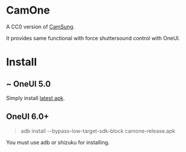 # CamOne

A CC0 version of [CamSung](https://github.com/ericswpark/camsung).

It provides same functional with force shuttersound control with OneUI.

# Install

## ~ OneUI 5.0
Simply install [latest apk](https://github.com/craftingmod/camone/releases/latest/download/camone-release.apk).

## OneUI 6.0+

> adb install --bypass-low-target-sdk-block camone-release.apk

You must use adb or shizuku for installing.